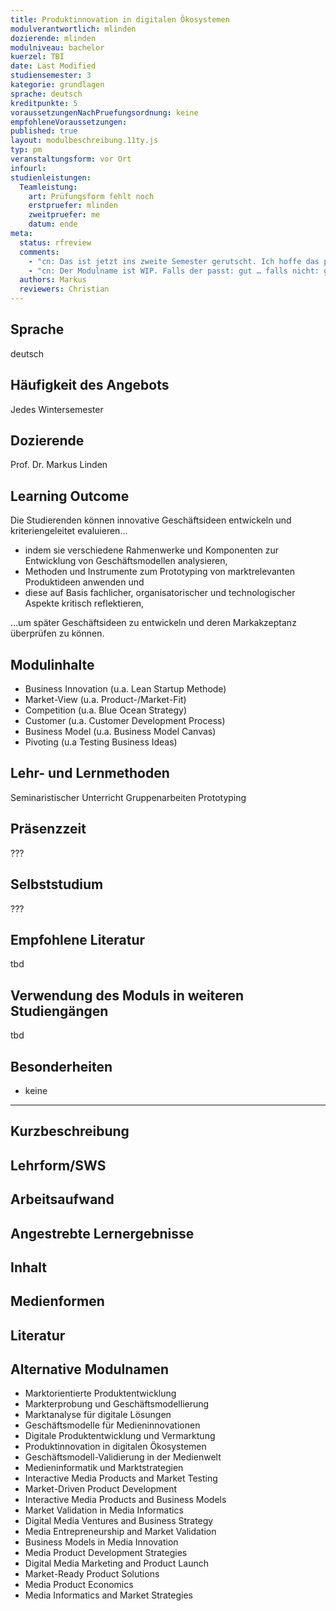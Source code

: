 ```yaml
---
title: Produktinnovation in digitalen Ökosystemen
modulverantwortlich: mlinden
dozierende: mlinden
modulniveau: bachelor
kuerzel: TBI
date: Last Modified
studiensemester: 3
kategorie: grundlagen
sprache: deutsch
kreditpunkte: 5
voraussetzungenNachPruefungsordnung: keine
empfohleneVoraussetzungen: 
published: true
layout: modulbeschreibung.11ty.js
typ: pm
veranstaltungsform: vor Ort
infourl:
studienleistungen:
  Teamleistung:
    art: Prüfungsform fehlt noch
    erstpruefer: mlinden
    zweitpruefer: me
    datum: ende
meta:
  status: rfreview
  comments:
    - "cn: Das ist jetzt ins zweite Semester gerutscht. Ich hoffe das passt trotzdem. Sonst bitte melden. Melde mich hiermit :) Wie schon zuvor per E-Mail geschrieben, im Sommersemester bekomme ich es leider nicht unter…, daher bitte im Wintersemester (3. Semester) einplanen."
    - "cn: Der Modulname ist WIP. Falls der passt: gut … falls nicht: gerne etwas anderes vorschlagen. Ich kann mit „Product Dimensions“ gut leben, alternativ fände ich „Testing Business Ideas“ aber besser… ;). Oder zu deutsch: «Marktests von Geschäftsideen»"
  authors: Markus
  reviewers: Christian
---
```



## Sprache
deutsch

## Häufigkeit des Angebots
Jedes Wintersemester

## Dozierende
Prof. Dr. Markus Linden

## Learning Outcome
Die Studierenden können innovative Geschäftsideen entwickeln und kriteriengeleitet evaluieren…

- indem sie verschiedene Rahmenwerke und Komponenten zur Entwicklung von Geschäftsmodellen analysieren,
- Methoden und Instrumente zum Prototyping von marktrelevanten Produktideen anwenden und
- diese auf Basis fachlicher, organisatorischer und technologischer Aspekte kritisch reflektieren,

…um später Geschäftsideen zu entwickeln und deren Markakzeptanz überprüfen zu können.

## Modulinhalte
- Business Innovation (u.a. Lean Startup Methode)
- Market-View (u.a. Product-/Market-Fit)
- Competition (u.a. Blue Ocean Strategy)
- Customer (u.a. Customer Development Process)
- Business Model (u.a. Business Model Canvas)
- Pivoting (u.a Testing Business Ideas)

## Lehr- und Lernmethoden
Seminaristischer Unterricht
Gruppenarbeiten
Prototyping

## Präsenzzeit
???

## Selbststudium
???

## Empfohlene Literatur
tbd

## Verwendung des Moduls in weiteren Studiengängen
tbd

## Besonderheiten
- keine

---

## Kurzbeschreibung

## Lehrform/SWS

## Arbeitsaufwand

## Angestrebte Lernergebnisse

## Inhalt

## Medienformen

## Literatur


## Alternative Modulnamen

- Marktorientierte Produktentwicklung
- Markterprobung und Geschäftsmodellierung
- Marktanalyse für digitale Lösungen
- Geschäftsmodelle für Medieninnovationen
- Digitale Produktentwicklung und Vermarktung
- Produktinnovation in digitalen Ökosystemen
- Geschäftsmodell-Validierung in der Medienwelt
- Medieninformatik und Marktstrategien
- Interactive Media Products and Market Testing
- Market-Driven Product Development
- Interactive Media Products and Business Models
- Market Validation in Media Informatics
- Digital Media Ventures and Business Strategy
- Media Entrepreneurship and Market Validation
- Business Models in Media Innovation
- Media Product Development Strategies
- Digital Media Marketing and Product Launch
- Market-Ready Product Solutions
- Media Product Economics
- Media Informatics and Market Strategies